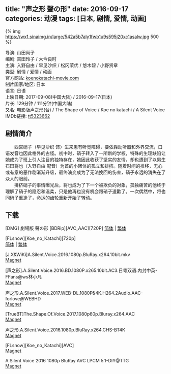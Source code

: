 title: "声之形 聲の形"
date: 2016-09-17
categories: 动漫
tags: [日本, 剧情, 爱情, 动画]
---
{% img https://wx1.sinaimg.in/large/542a5b7aly1fwb1u9s595j20xc1asalw.jpg 500 %}

导演: 山田尚子  
编剧: 吉田玲子 / 大今良时  
主演: 入野自由 / 早见沙织 / 松冈茉优 / 悠木碧 / 小野贤章  
类型: 剧情 / 爱情 / 动画  
官方网站: [koenokatachi-movie.com](http://koenokatachi-movie.com/)  
制片国家/地区: 日本  
语言: 日语  
上映日期: 2017-09-08(中国大陆) / 2016-09-17(日本)  
片长: 129分钟 / 111分钟(中国大陆)  
又名: 电影版声之形(台) / The Shape of Voice / Koe no katachi / A Silent Voice  
IMDb链接: [tt5323662](http://www.imdb.com/title/tt5323662)

## 剧情简介

　　西宫硝子（早见沙织 饰）生来患有听觉障碍，要依靠助听器和外界交流，口语发音也因此格外的古怪。初中时，硝子转入了一所新的学校，特殊的生理缺陷让她成为了班上引人注目的独特存在，她因此收获了坚实的友情，却也遭到了以男生石田将也（入野自由 配音）为首的小团体的孤立和排挤。随着时间的推移，无心或有意的恶作剧渐渐升级，最终演变成为了无法挽回的伤害，硝子永远的消失在了众人的眼前。  
　　排挤硝子的事情曝光后，将也成为了下一个被欺负的对象，孤独痛苦的他终于理解了硝子的隐忍和温柔，只是他再也没有机会跟硝子道歉了。一次偶然中，将也同硝子重逢了，命运的齿轮重新开始了转动。

## 下载

\[DMG\] 劇場版 聲の形 \[BDRip\]\[AVC_AAC\]\[720P\]
[简体](magnet:?xt=urn:btih:7421A9F5C77C3E937F343B075AAFD809654C7241) | [繁体](magnet:?xt=urn:btih:0DDE3290AF6BA454BFCE38386D37DFE73B523340)

\[FLsnow\]\[Koe_no_Katachi\]\[720p\]  
[简体](magnet:?xt=urn:btih:4797C13E27547CC435D99D7CB2267B8C91F86636) | [繁体](magnet:?xt=urn:btih:EA44A35559DD172A48CB94F71D43EDB8E64B48C8)

[J.X&WiKi]A.Silent.Voice.2016.1080p.BluRay.x264.10bit.mkv  
[Magnet](magnet:?xt=urn:btih:CF526BE9116A8DE053F143F74C0F65E8479BA382)

\[声之形\].A.Silent.Voice.2016.BD.1080P.x265.10bit.AC3.日粤双语.内封中英-FFans@ws林小凡  
[Magnet](magnet:?xt=urn:btih:C34259A61FBB01DE959876D75A178660866A8827)

声之形.A.Silent.Voice.2017.WEB-DL.1080P&4K.H264.2Audio.AAC-forlove@WEBHD  
[Magnet](magnet:?xt=urn:btih:ED1D84FD76C9C6F8641555702688CF3694EAA02A)

\[TrueBT\]The.Shape.Of.Voice.2017.1080p60p.Bluray.x264.AAC  
[Magnet](magnet:?xt=urn:btih:D9FB37A66B765961E12DB4A5AF63533460EE8FB8)

声之形.A.Silent.Voice.2016.1080p.BluRay.x264.CHS-BT4K  
[Magnet](magnet:?xt=urn:btih:3F739613D2D55FD0BEFA06A61B51F8E1C75C081C)

\[FLsnow\]\[Koe_no_Katachi\]\[AVC\]  
[Magnet](magnet:?xt=urn:btih:CD5BEE66524DE6586C0BC1FF26A56D6F98333D29)

A Silent Voice 2016 1080p BluRay AVC LPCM 5.1-DIY@TTG  
[Magnet](magnet:?xt=urn:btih:5520299A82B3F3E42D61C840D0F6C4CBF7C90320)
